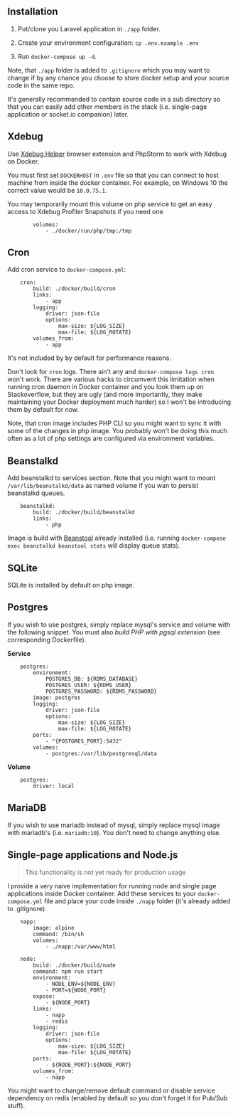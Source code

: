 ## Installation

1. Put/clone you Laravel application in `./app` folder. 

2. Create your environment configuration: `cp .env.example .env`

3. Run `docker-compose up -d`.

Note, that `./app` folder is added to `.gitignore` which you may want to change if by any chance you choose to store docker setup and your source code in the same repo. 

It's generally recommended to contain source code in a sub directory so that you can easily add other members in the stack (i.e. single-page application or socket.io companion) later.

## Xdebug

Use [Xdebug Helper](https://chrome.google.com/webstore/detail/xdebug-helper/eadndfjplgieldjbigjakmdgkmoaaaoc) browser extension and PhpStorm to work with Xdebug on Docker.

You must first set `DOCKERHOST` in `.env` file so that you can connect to host machine from inside the  docker container. For example, on Windows 10 the correct value would be `10.0.75.1`.

You may temporarily mount this volume on php service to get an easy access to Xdebug Profiler Snapshots if you need one

```
        volumes:
            - ./docker/run/php/tmp:/tmp
```

## Cron

Add cron service to `docker-compose.yml`:

```
    cron:
        build: ./docker/build/cron
        links:
            - app
        logging:
            driver: json-file
            options:
                max-size: ${LOG_SIZE}
                max-file: ${LOG_ROTATE}
        volumes_from:
            - app
```

It's not included by by default for performance reasons.

Don't look for `cron` logs. There ain't any and `docker-compose logs cron` won't work. There are various hacks to circumvent this limitation when running cron daemon in Docker container and you look them up on Stackoverflow, but they are ugly (and more importantly, they make maintaining your Docker deployment much harder) so I won't be introducing them by default for now.

Note, that cron image includes PHP CLI so you might want to sync it with some of the changes in php image. You probably won't be doing this much often as a lot of php settings are configured via environment variables.

## Beanstalkd

Add beanstalkd to services section. Note that you might want to mount `/var/lib/beanstalkd/data` as named volume if you wan to persist beanstalkd queues.

```
    beanstalkd:
        build: ./docker/build/beanstalkd
        links:
            - php
```

Image is build with [Beanstool](https://github.com/src-d/beanstool) already installed (i.e. running `docker-compose exec beanstalkd beanstool stats` will display queue stats).

## SQLite

SQLite is installed by default on php image.

## Postgres

If you wish to use postgres, simply replace mysql's service and volume with the following snippet. You must also *build PHP with pgsql extension* (see corresponding Dockerfile).

**Service**

```
    postgres:
        environment:
            POSTGRES_DB: ${RDMS_DATABASE}
            POSTGRES_USER: ${RDMS_USER}
            POSTGRES_PASSWORD: ${RDMS_PASSWORD}
        image: postgres
        logging:
            driver: json-file
            options:
                max-size: ${LOG_SIZE}
                max-file: ${LOG_ROTATE}
        ports:
            - "{POSTGRES_PORT}:5432"
        volumes:
            - postgres:/var/lib/postgresql/data
```

**Volume**

```
    postgres:
        driver: local
```

## MariaDB

If you wish to use mariadb instead of mysql, simply replace mysql image with mariadb's (i.e. `mariadb:10`). You don't need to change anything else.

## Single-page applications and Node.js

> This functionality is not yet ready for production usage

I provide a very naive implementation for running node and single page applications inside Docker container. Add these services to your `docker-compose.yml` file and place your code inside `./napp` folder (it's already added to .gitignore).

```
    napp:
        image: alpine
        command: /bin/sh
        volumes:
            - ./napp:/var/www/html

    node:
        build: ./docker/build/node
        command: npm run start
        environment:
            - NODE_ENV=${NODE_ENV}
            - PORT=${NODE_PORT}
        expose:
            - ${NODE_PORT}
        links:
            - napp
            - redis
        logging:
            driver: json-file
            options:
                max-size: ${LOG_SIZE}
                max-file: ${LOG_ROTATE}
        ports:
            - ${NODE_PORT}:${NODE_PORT}
        volumes_from:
            - napp
```

You might want to change/remove default command or disable service dependency on redis (enabled by default so you don't forget it for Pub/Sub stuff).
